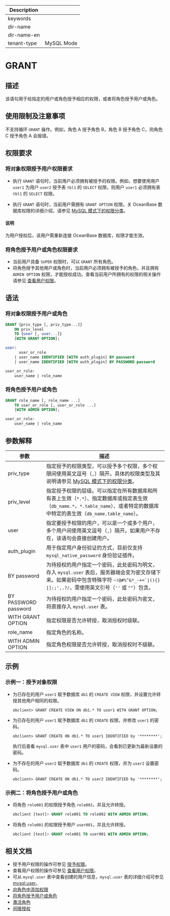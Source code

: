| Description   |                 |
|---------------|-----------------|
| keywords      |                 |
| dir-name      |                 |
| dir-name-en   |                 |
| tenant-type   | MySQL Mode      |

# GRANT

## 描述

该语句用于给指定的用户或角色授予相应的权限，或者将角色授予用户或角色。

## 使用限制及注意事项

不支持循环 `GRANT` 操作。例如，角色 A 授予角色 B，角色 B 授予角色 C，则角色 C 授予角色 A 会报错。

## 权限要求

### 将对象权限授予用户权限要求

* 执行 `GRANT` 语句时，当前用户必须拥有被授予的权限。例如，想要使用用户 `user1` 为用户 `user2` 授予表 `tbl1` 的 `SELECT` 权限，则用户 `user1` 必须拥有表 `tbl1` 的 `SELECT` 权限。

* 执行 `GRANT` 语句时，当前用户需拥有 `GRANT OPTION` 权限。关 OceanBase 数据库权限的详细介绍，请参见 [MySQL 模式下的权限分类](../../../../../600.manage/500.security-and-permissions/300.access-control/200.user-and-permission/200.permission-of-mysql-mode/100.permission-classification-of-mysql.md)。

<main id="notice" type='explain'>
  <h4>说明</h4>
  <p>为用户授权后，该用户需重新连接 OceanBase 数据库，权限才能生效。</p>
</main>

### 将角色授予用户或角色权限要求

* 当前用户具备 `SUPER` 权限时，可以 `GRANT` 所有角色。
* 将角色授予其他用户或角色时，当前用户必须拥有被授予的角色，并且拥有 `ADMIN OPTION` 权限，才能授权成功。查看当前用户所拥有的权限的相关操作请参见 [查看用户权限](../../../../../600.manage/500.security-and-permissions/300.access-control/200.user-and-permission/200.permission-of-mysql-mode/400.view-user-permissions-of-mysql-mode.md)。

## 语法

### 将对象权限授予用户或角色

```sql
GRANT {priv_type [, priv_type...]} 
    ON priv_level 
    TO {user [, user...]} 
    [WITH GRANT OPTION];

user:
      user_or_role
    | user_name IDENTIFIED [WITH auth_plugin] BY password 
    | user_name IDENTIFIED [WITH auth_plugin] BY PASSWORD password

user_or_role:
    user_name | role_name
```

### 将角色授予用户或角色

```sql
GRANT role_name [, role_name ...]
    TO user_or_role [, user_or_role ...]
    [WITH ADMIN OPTION];

user_or_role:
    user_name | role_name
```

## 参数解释

|                 **参数**   |          **描述**        |
|----------------------------------------|--------------------------------------|
| priv_type                              | 指定授予的权限类型，可以授予多个权限，多个权限间使用英文逗号（`,`）隔开。具体的权限类型及其说明请参见 [MySQL 模式下的权限分类](../../../../../600.manage/500.security-and-permissions/300.access-control/200.user-and-permission/200.permission-of-mysql-mode/100.permission-classification-of-mysql.md)。|
| priv_level                             | 指定授予权限的层级。可以指定在所有数据库和所有表上生效（`*.*`）、指定数据库或指定表生效（`db_name.*`，`*.table_name`）、或者特定的数据库中特定的表生效（`db_name.table_name`）。 |
| user | 指定要授予权限的用户，可以是一个或多个用户，多个用户间使用英文逗号（`,`）隔开。如果用户不存在，该语句会直接创建用户。  |
| auth_plugin | 用于指定用户身份验证的方式，目前仅支持 `mysql_native_password` 身份验证插件。 |
| BY password | 为待授权的用户指定一个密码，此处密码为明文，存入 `mysql.user` 表后，服务器端会变为密文存储下来。如果密码中包含特殊字符 <code>~!@#%^&*_-+=`\|(){}[]:;',.?/</code>，需使用英文引号（<code>''</code> 或 <code>""</code>）包含。 |
| BY PASSWORD password | 为待授权的用户指定一个密码，此处密码为密文，将直接存入 `mysql.user` 表。 |
| WITH GRANT OPTION  | 指定权限是否允许转授，取消授权时级联。 |
| role_name          | 指定角色的名称。|
| WITH ADMIN OPTION  | 指定角色权限是否允许转授，取消授权时不级联。|

## 示例

### 示例一：授予对象权限

* 为已存在的用户 `user1` 赋予数据库 `db1` 的 `CREATE VIEW` 权限，并设置允许转授其他用户相同的权限。
  
  ```shell
  obclient> GRANT CREATE VIEW ON db1.* TO user1 WITH GRANT OPTION;
  ```

* 为已存在的用户 `user1` 赋予数据库 `db1` 的 `CREATE` 权限，并修改 `user1` 的密码。
  
  ```shell
  obclient> GRANT CREATE ON db1.* TO user1 IDENTIFIED by '********';
  ```

  执行后查看 `mysql.user` 表中 `user1` 用户的密码，会看到已更新为最新设置的密码。

* 为不存在的用户 `user2` 赋予数据库 `db1` 的 `CREATE` 权限，并为 `user2` 设置密码。
  
  ```shell
  obclient> GRANT CREATE ON db1.* TO user2 IDENTIFIED by '********';
  ```

### 示例二：将角色授予用户或角色

* 将角色 `role001` 的权限授予角色 `role002`，并且允许转授。

  ```sql
  obclient [test]> GRANT role001 TO role002 WITH ADMIN OPTION;
  ```

* 将角色 `role001` 的权限授予用户 `user001`，并且允许转授。

  ```sql
  obclient [test]> GRANT role001 TO user001 WITH ADMIN OPTION;
  ```

## 相关文档

* 授予用户权限的操作可参见 [授予权限](../../../../../600.manage/500.security-and-permissions/300.access-control/200.user-and-permission/200.permission-of-mysql-mode/200.authority-of-mysql-mode.md)。
* 查看用户权限的操作可参见 [查看用户权限](../../../../../600.manage/500.security-and-permissions/300.access-control/200.user-and-permission/200.permission-of-mysql-mode/400.view-user-permissions-of-mysql-mode.md)。
* 可从 `mysql.user` 表中查看创建的用户信息，`mysql.user` 表的详细介绍可参见 [mysql.user](../../../../700.system-views/400.system-view-of-mysql-mode/200.dictionary-view-of-mysql-mode/4000.mysql-user-of-mysql-mode.md)。
* [向角色中添加权限](../../../../../600.manage/500.security-and-permissions/300.access-control/200.user-and-permission/200.permission-of-mysql-mode/340.role-management-of-mysql-mode/300.grant-privileges-to-a-role-of-mysql-mode.md)
* [将角色授予用户或角色](../../../../../600.manage/500.security-and-permissions/300.access-control/200.user-and-permission/200.permission-of-mysql-mode/340.role-management-of-mysql-mode/400.grant-a-role-to-a-role-or-user-of-mysql-mode.md)
* [激活角色](../../../../../600.manage/500.security-and-permissions/300.access-control/200.user-and-permission/200.permission-of-mysql-mode/340.role-management-of-mysql-mode/500.activating-roles-of-mysql-mode.md)
* [间接授权](../../../../../600.manage/500.security-and-permissions/300.access-control/200.user-and-permission/200.permission-of-mysql-mode/350.indirect-authority-of-mysql-mode.md)
